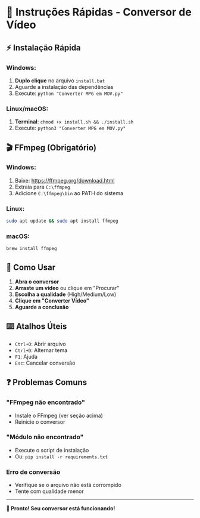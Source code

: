 # 🚀 Instruções Rápidas - Conversor de Vídeo

## ⚡ Instalação Rápida

### Windows:
1. **Duplo clique** no arquivo `install.bat`
2. Aguarde a instalação das dependências
3. Execute: `python "Converter MPG em MOV.py"`

### Linux/macOS:
1. **Terminal**: `chmod +x install.sh && ./install.sh`
2. Execute: `python3 "Converter MPG em MOV.py"`

## 🎬 FFmpeg (Obrigatório)

### Windows:
1. Baixe: https://ffmpeg.org/download.html
2. Extraia para `C:\ffmpeg`
3. Adicione `C:\ffmpeg\bin` ao PATH do sistema

### Linux:
```bash
sudo apt update && sudo apt install ffmpeg
```

### macOS:
```bash
brew install ffmpeg
```

## 🎯 Como Usar

1. **Abra o conversor**
2. **Arraste um vídeo** ou clique em "Procurar"
3. **Escolha a qualidade** (High/Medium/Low)
4. **Clique em "Converter Vídeo"**
5. **Aguarde a conclusão**

## ⌨️ Atalhos Úteis

- `Ctrl+O`: Abrir arquivo
- `Ctrl+D`: Alternar tema
- `F1`: Ajuda
- `Esc`: Cancelar conversão

## ❓ Problemas Comuns

### "FFmpeg não encontrado"
- Instale o FFmpeg (ver seção acima)
- Reinicie o conversor

### "Módulo não encontrado"
- Execute o script de instalação
- Ou: `pip install -r requirements.txt`

### Erro de conversão
- Verifique se o arquivo não está corrompido
- Tente com qualidade menor

---

**🎉 Pronto! Seu conversor está funcionando!**
